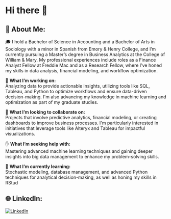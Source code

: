 # Hi there 👋

## 💫 About Me:
🎓 I hold a Bachelor of Science in Accounting and a Bachelor of Arts in Sociology with a minor in Spanish from Emory & Henry College, and I’m currently pursuing a Master’s degree in Business Analytics at the College of William & Mary. My professional experiences include roles as a Finance Analyst Fellow at Freddie Mac and as a Research Fellow, where I’ve honed my skills in data analysis, financial modeling, and workflow optimization.

🔭 **What I’m working on:**  
Analyzing data to provide actionable insights, utilizing tools like SQL, Tableau, and Python to optimize workflows and ensure data-driven decision-making. I'm also advancing my knowledge in machine learning and optimization as part of my graduate studies.

🤝 **What I’m looking to collaborate on:**  
Projects that involve predictive analytics, financial modeling, or creating dashboards to improve business processes. I'm particularly interested in initiatives that leverage tools like Alteryx and Tableau for impactful visualizations.

✋ **What I’m seeking help with:**  
Mastering advanced machine learning techniques and gaining deeper insights into big data management to enhance my problem-solving skills.

🌱 **What I’m currently learning:**  
Stochastic modeling, database management, and advanced Python techniques for analytical decision-making, as well as honing my skills in RStud

## 🌐 LinkedIn:
[![LinkedIn](https://img.shields.io/badge/LinkedIn-%230077B5.svg?logo=linkedin&logoColor=white)](https://linkedin.com/in/va-hernandez) 
